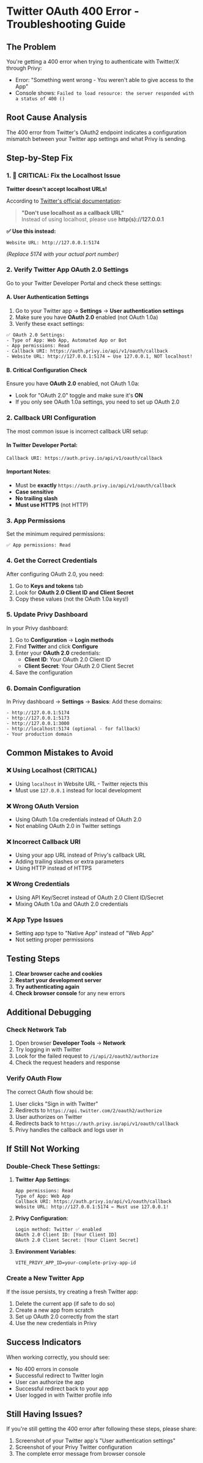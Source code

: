 # Twitter OAuth 400 Error - Troubleshooting Guide

## The Problem

You're getting a 400 error when trying to authenticate with Twitter/X through Privy:

- Error: "Something went wrong - You weren't able to give access to the App"
- Console shows: `Failed to load resource: the server responded with a status of 400 ()`

## Root Cause Analysis

The 400 error from Twitter's OAuth2 endpoint indicates a configuration mismatch between your Twitter app settings and what Privy is sending.

## Step-by-Step Fix

### 1. **🚨 CRITICAL: Fix the Localhost Issue**

**Twitter doesn't accept localhost URLs!**

According to [Twitter's official documentation](https://developer.x.com/en/docs/apps/callback-urls):

> **"Don't use localhost as a callback URL"**  
> Instead of using localhost, please use **http(s)://127.0.0.1**

**✅ Use this instead:**

```
Website URL: http://127.0.0.1:5174
```

_(Replace 5174 with your actual port number)_

### 2. **Verify Twitter App OAuth 2.0 Settings**

Go to your Twitter Developer Portal and check these settings:

#### A. **User Authentication Settings**

1. Go to your Twitter app → **Settings** → **User authentication settings**
2. Make sure you have **OAuth 2.0** enabled (not OAuth 1.0a)
3. Verify these exact settings:

```
✅ OAuth 2.0 Settings:
- Type of App: Web App, Automated App or Bot
- App permissions: Read
- Callback URI: https://auth.privy.io/api/v1/oauth/callback
- Website URL: http://127.0.0.1:5174 ← Use 127.0.0.1, NOT localhost!
```

#### B. **Critical Configuration Check**

Ensure you have **OAuth 2.0** enabled, not OAuth 1.0a:

- Look for "OAuth 2.0" toggle and make sure it's **ON**
- If you only see OAuth 1.0a settings, you need to set up OAuth 2.0

### 2. **Callback URI Configuration**

The most common issue is incorrect callback URI setup:

#### In Twitter Developer Portal:

```
Callback URI: https://auth.privy.io/api/v1/oauth/callback
```

#### Important Notes:

- Must be **exactly** `https://auth.privy.io/api/v1/oauth/callback`
- **Case sensitive**
- **No trailing slash**
- **Must use HTTPS** (not HTTP)

### 3. **App Permissions**

Set the minimum required permissions:

```
✅ App permissions: Read
```

### 4. **Get the Correct Credentials**

After configuring OAuth 2.0, you need:

1. Go to **Keys and tokens** tab
2. Look for **OAuth 2.0 Client ID and Client Secret**
3. Copy these values (not the OAuth 1.0a keys!)

### 5. **Update Privy Dashboard**

In your Privy dashboard:

1. Go to **Configuration** → **Login methods**
2. Find **Twitter** and click **Configure**
3. Enter your **OAuth 2.0** credentials:
   - **Client ID**: Your OAuth 2.0 Client ID
   - **Client Secret**: Your OAuth 2.0 Client Secret
4. Save the configuration

### 6. **Domain Configuration**

In Privy dashboard → **Settings** → **Basics**:
Add these domains:

```
- http://127.0.0.1:5174
- http://127.0.0.1:5173
- http://127.0.0.1:3000
- http://localhost:5174 (optional - for fallback)
- Your production domain
```

## Common Mistakes to Avoid

### ❌ **Using Localhost (CRITICAL)**

- Using `localhost` in Website URL - Twitter rejects this
- Must use `127.0.0.1` instead for local development

### ❌ **Wrong OAuth Version**

- Using OAuth 1.0a credentials instead of OAuth 2.0
- Not enabling OAuth 2.0 in Twitter settings

### ❌ **Incorrect Callback URI**

- Using your app URL instead of Privy's callback URL
- Adding trailing slashes or extra parameters
- Using HTTP instead of HTTPS

### ❌ **Wrong Credentials**

- Using API Key/Secret instead of OAuth 2.0 Client ID/Secret
- Mixing OAuth 1.0a and OAuth 2.0 credentials

### ❌ **App Type Issues**

- Setting app type to "Native App" instead of "Web App"
- Not setting proper permissions

## Testing Steps

1. **Clear browser cache and cookies**
2. **Restart your development server**
3. **Try authenticating again**
4. **Check browser console** for any new errors

## Additional Debugging

### Check Network Tab

1. Open browser **Developer Tools** → **Network**
2. Try logging in with Twitter
3. Look for the failed request to `/i/api/2/oauth2/authorize`
4. Check the request headers and response

### Verify OAuth Flow

The correct OAuth flow should be:

1. User clicks "Sign in with Twitter"
2. Redirects to `https://api.twitter.com/2/oauth2/authorize`
3. User authorizes on Twitter
4. Redirects back to `https://auth.privy.io/api/v1/oauth/callback`
5. Privy handles the callback and logs user in

## If Still Not Working

### Double-Check These Settings:

1. **Twitter App Settings**:

   ```
   App permissions: Read
   Type of App: Web App
   Callback URI: https://auth.privy.io/api/v1/oauth/callback
   Website URL: http://127.0.0.1:5174 ← Must use 127.0.0.1!
   ```

2. **Privy Configuration**:

   ```
   Login method: Twitter ✅ enabled
   OAuth 2.0 Client ID: [Your Client ID]
   OAuth 2.0 Client Secret: [Your Client Secret]
   ```

3. **Environment Variables**:
   ```
   VITE_PRIVY_APP_ID=your-complete-privy-app-id
   ```

### Create a New Twitter App

If the issue persists, try creating a fresh Twitter app:

1. Delete the current app (if safe to do so)
2. Create a new app from scratch
3. Set up OAuth 2.0 correctly from the start
4. Use the new credentials in Privy

## Success Indicators

When working correctly, you should see:

- No 400 errors in console
- Successful redirect to Twitter login
- User can authorize the app
- Successful redirect back to your app
- User logged in with Twitter profile info

## Still Having Issues?

If you're still getting the 400 error after following these steps, please share:

1. Screenshot of your Twitter app's "User authentication settings"
2. Screenshot of your Privy Twitter configuration
3. The complete error message from browser console
